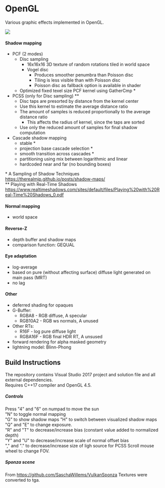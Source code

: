 # OpenGL

Various graphic effects implemented in OpenGL.

![](https://i.ibb.co/fNvMXPs/Bez-tytu-u.png)

#### Shadow mapping
- PCF (2 modes)
  - Disc sampling
    - 16x16x16 3D texture of random rotations tiled in world space
    - Vogel disc
      - Produces smoother penumbra than Poisson disc
      - Tiling is less visible than with Poisson disc
      - Poisson disc as fallback option is available in shader
  - Optimized fixed texel size PCF kernel using GatherCmp &#42;
- PCSS (only for Disc sampling) &#42;&#42;
  - Disc taps are presorted by distance from the kernel center
  - Use this kernel to estimate the average distance ratio
  - The amount of samples is reduced proportionally to the average distance ratio
    - This affects the radius of kernel, since the taps are sorted
  - Use only the reduced amount of samples for final shadow computation
- Cascade shadow mapping
  - stable &#42;
  - projection base cascade selection &#42;
  - smooth transition across cascades &#42;
  - partitioning using mix between logarithmic and linear
  - hardcoded near and far (no bounding boxes)

&#42; A Sampling of Shadow Techniques https://therealmjp.github.io/posts/shadow-maps/  
&#42;&#42; Playing with Real-Time Shadows https://www.realtimeshadows.com/sites/default/files/Playing%20with%20Real-Time%20Shadows_0.pdf
#### Normal mapping
- world space

#### Reverse-Z
- depth buffer and shadow maps
- comparison function: GEQUAL

#### Eye adaptation
- log-average
- based on pure (without affecting surface) diffuse light generated on main pass (MRT)
- no lag

#### Other
- deferred shading for opaques
- G-Buffer:
  - RGBA8 - RGB diffuse, A specular
  - RGB10A2 - RGB ws normals, A unused
- Other RTs:
  - R16F - log pure diffuse light
  - RGBA16F - RGB final HDR RT, A unsused
- forward rendering for alpha masked geometry
- lightning model: Blinn-Phong

## Build Instructions
The repository contains Visual Studio 2017 project and solution file and all external dependencies.  
Requires C++17 compiler and OpenGL 4.5.

##### Controls
Press
"4" and "6" on numpad to move the sun  
"N" to toggle normal mapping  
"G" to show shadow maps
"H" to switch between visualized shadow maps
"Q" and "E" to change exposure.  
"R" and "T" to decrease/increase bias (constant value added to normalized depth)  
"Y" and "U" to decrease/increase scale of normal offset bias  
"," and "." to decrease/increase size of ligh source for PCSS
Scroll mouse wheel to change FOV.


##### Sponza scene
From https://github.com/SaschaWillems/VulkanSponza
Textures were converted to tga.